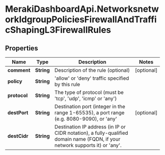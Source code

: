 # MerakiDashboardApi.NetworksnetworkIdgroupPoliciesFirewallAndTrafficShapingL3FirewallRules

## Properties
Name | Type | Description | Notes
------------ | ------------- | ------------- | -------------
**comment** | **String** | Description of the rule (optional) | [optional] 
**policy** | **String** | &#x27;allow&#x27; or &#x27;deny&#x27; traffic specified by this rule | 
**protocol** | **String** | The type of protocol (must be &#x27;tcp&#x27;, &#x27;udp&#x27;, &#x27;icmp&#x27; or &#x27;any&#x27;) | 
**destPort** | **String** | Destination port (integer in the range 1-65535), a port range (e.g. 8080-9090), or &#x27;any&#x27; | [optional] 
**destCidr** | **String** | Destination IP address (in IP or CIDR notation), a fully-qualified domain name (FQDN, if your network supports it) or &#x27;any&#x27;. | 
